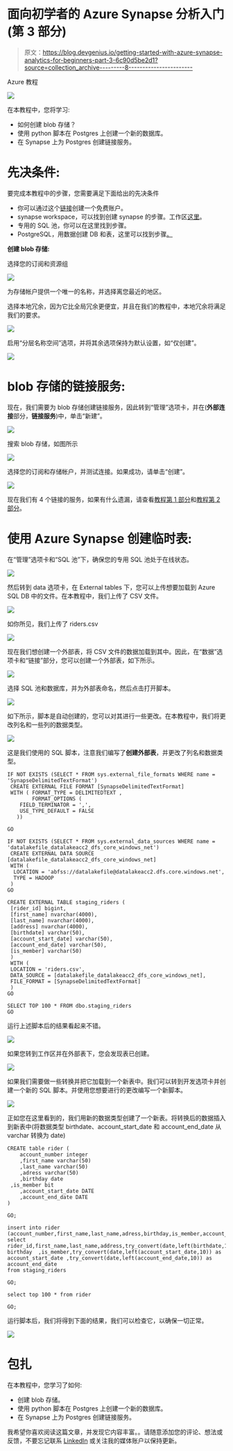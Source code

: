 # 面向初学者的 Azure Synapse 分析入门(第 3 部分)

> 原文：<https://blog.devgenius.io/getting-started-with-azure-synapse-analytics-for-beginners-part-3-6c90d5be2d1?source=collection_archive---------8----------------------->

Azure 教程

![](img/b84ed61da67bbfcbfa9c37bab1754758.png)

在本教程中，您将学习:

*   如何创建 blob 存储？
*   使用 python 脚本在 Postgres 上创建一个新的数据库。
*   在 Synapse 上为 Postgres 创建链接服务。

# 先决条件:

要完成本教程中的步骤，您需要满足下面给出的先决条件

*   你可以通过这个[链接](https://azure.microsoft.com/en-us/free/)创建一个免费账户。
*   synapse workspace，可以找到创建 synapse 的步骤。工作区[这里](https://medium.com/@ansam.yousry/getting-started-with-azure-synapse-analytics-for-beginners-part-1-1822a9015586)。
*   专用的 SQL 池，你可以在这里找到步骤。
*   PostgreSQL，用数据创建 DB 和表，这里可以找到步骤[。](https://medium.com/@ansam.yousry/getting-started-with-azure-synapse-analytics-for-beginners-part-2-1cc188239131)

**创建 blob 存储:**

选择您的订阅和资源组

![](img/30d2b021bf5ebec199b2dbc14220c156.png)

为存储帐户提供一个唯一的名称，并选择离您最近的地区。

选择本地冗余，因为它比全局冗余更便宜，并且在我们的教程中，本地冗余将满足我们的要求。

![](img/f0f4570bc877dd1b6805becea93001bf.png)

启用“分层名称空间”选项，并将其余选项保持为默认设置，如“仅创建”。

![](img/75e35d8d4add780eff3cd766dd55c57e.png)

# blob 存储的链接服务:

现在，我们需要为 blob 存储创建链接服务，因此转到“管理”选项卡，并在(**外部连接**部分，**链接服务**)中，单击“新建”。

![](img/84523fbd942efa4a12ef22885281b8df.png)

搜索 blob 存储，如图所示

![](img/557e26ce4bdbfab40e257f9a4c7db1e6.png)

选择您的订阅和存储帐户，并测试连接。如果成功，请单击“创建”。

![](img/aecb4537854b4c5253c5897e86d940e9.png)

现在我们有 4 个链接的服务，如果有什么遗漏，请查看[教程第 1 部分](https://medium.com/@ansam.yousry/getting-started-with-azure-synapse-analytics-for-beginners-part-1-1822a9015586)和[教程第 2 部分](https://medium.com/@ansam.yousry/getting-started-with-azure-synapse-analytics-for-beginners-part-2-1cc188239131)。

# 使用 Azure Synapse 创建临时表:

在“管理”选项卡和“SQL 池”下，确保您的专用 SQL 池处于在线状态。

![](img/e88d0e63a17a7751f4d66dbdde21fb92.png)

然后转到 data 选项卡，在 External tables 下，您可以上传想要加载到 Azure SQL DB 中的文件。在本教程中，我们上传了 CSV 文件。

![](img/861dfbf255e7a1d1176016bb7def2248.png)

如你所见，我们上传了 riders.csv

![](img/aca2ca1cb8d47a0c49b57d68619dc48b.png)

现在我们想创建一个外部表，将 CSV 文件的数据加载到其中。因此，在“数据”选项卡和“链接”部分，您可以创建一个外部表，如下所示。

![](img/bfc841fc6954cbeb8da0056ae8d34790.png)

选择 SQL 池和数据库，并为外部表命名，然后点击打开脚本。

![](img/f8326a1d8524e511970ff684e482c44a.png)

如下所示，脚本是自动创建的，您可以对其进行一些更改。在本教程中，我们将更改列名和一些列的数据类型。

![](img/6992038b8951f81e32f651143ac12ae9.png)

这是我们使用的 SQL 脚本，注意我们编写了**创建外部表**，并更改了列名和数据类型。

```
IF NOT EXISTS (SELECT * FROM sys.external_file_formats WHERE name = 'SynapseDelimitedTextFormat') 
 CREATE EXTERNAL FILE FORMAT [SynapseDelimitedTextFormat] 
 WITH ( FORMAT_TYPE = DELIMITEDTEXT ,
        FORMAT_OPTIONS (
    FIELD_TERMINATOR = ',',
    USE_TYPE_DEFAULT = FALSE
   ))

GO

IF NOT EXISTS (SELECT * FROM sys.external_data_sources WHERE name = 'datalakefile_datalakeacc2_dfs_core_windows_net') 
 CREATE EXTERNAL DATA SOURCE [datalakefile_datalakeacc2_dfs_core_windows_net] 
 WITH (
  LOCATION = 'abfss://datalakefile@datalakeacc2.dfs.core.windows.net', 
  TYPE = HADOOP 
 )
GO

CREATE EXTERNAL TABLE staging_riders (
 [rider_id] bigint,
 [first_name] nvarchar(4000),
 [last_name] nvarchar(4000),
 [address] nvarchar(4000),
 [birthdate] varchar(50),
 [account_start_date] varchar(50),
 [account_end_date] varchar(50),
 [is_member] varchar(50)
 )
 WITH (
 LOCATION = 'riders.csv',
 DATA_SOURCE = [datalakefile_datalakeacc2_dfs_core_windows_net],
 FILE_FORMAT = [SynapseDelimitedTextFormat]
 )
GO

SELECT TOP 100 * FROM dbo.staging_riders
GO
```

运行上述脚本后的结果看起来不错。

![](img/3d37a6af84d7a0e7c7a87f989377c0f0.png)

如果您转到工作区并在外部表下，您会发现表已创建。

![](img/f8b32e044216f5025fdf760cf04b7e19.png)

如果我们需要做一些转换并把它加载到一个新表中。我们可以转到开发选项卡并创建一个新的 SQL 脚本。并使用您想要进行的更改编写一个新脚本。

![](img/6419772108ffe01e087e15cfaca63399.png)

正如您在这里看到的，我们用新的数据类型创建了一个新表。将转换后的数据插入到新表中(将数据类型 birthdate、account_start_date 和 account_end_date 从 varchar 转换为 date)

```
CREATE table rider (
    account_number integer
    ,first_name varchar(50)
    ,last_name varchar(50)
    ,adress varchar(50)
    ,birthday date
 ,is_member bit 
    ,account_start_date DATE
    ,account_end_date DATE
)

GO;

insert into rider (account_number,first_name,last_name,adress,birthday,is_member,account_start_date,account_end_date)
select rider_id,first_name,last_name,address,try_convert(date,left(birthdate,10))as birthday  ,is_member,try_convert(date,left(account_start_date,10)) as account_start_date ,try_convert(date,left(account_end_date,10)) as account_end_date
from staging_riders

GO;

select top 100 * from rider

GO;
```

运行脚本后，我们将得到下面的结果，我们可以检查它，以确保一切正常。

![](img/3e0f6e8e70f77635af25d03c9ea06b6f.png)

# 包扎

在本教程中，您学习了如何:

*   创建 blob 存储。
*   使用 python 脚本在 Postgres 上创建一个新的数据库。
*   在 Synapse 上为 Postgres 创建链接服务。

我希望你喜欢阅读这篇文章，并发现它内容丰富。。请随意添加您的评论、想法或反馈，不要忘记联系 [LinkedIn](https://www.linkedin.com/in/ansam-yousry-34b32b116/) 或关注我的媒体账户以保持更新。